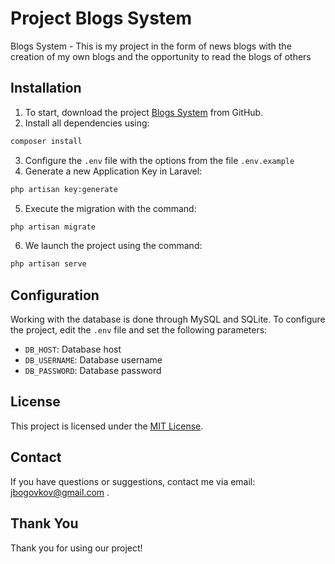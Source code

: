# Project Blogs System 

Blogs System - This is my project in the form of news blogs with the creation of my own blogs and the opportunity to read the blogs of others

## Installation

1. To start, download the project [Blogs System](https://github.com/OnidzukaGTO/BlogSystem) from GitHub.
2. Install all dependencies using:
```bash
composer install
```
3. Configure the `.env` file with the options from the file `.env.example`
4. Generate a new Application Key in Laravel:
```bash
php artisan key:generate
```
5. Execute the migration with the command:
```bash
php artisan migrate
```
6. We launch the project using the command:
```bash
php artisan serve
```
## Configuration
Working with the database is done through MySQL and SQLite.
To configure the project, edit the `.env` file and set the following parameters:

- `DB_HOST`: Database host
- `DB_USERNAME`: Database username
- `DB_PASSWORD`: Database password

## License

This project is licensed under the [MIT License](https://instagram.com/kudravyj?igshid=NTc4MTIwNjQ2YQ==).

## Contact

If you have questions or suggestions, contact me via email: jbogovkov@gmail.com .

## Thank You

Thank you for using our project!

